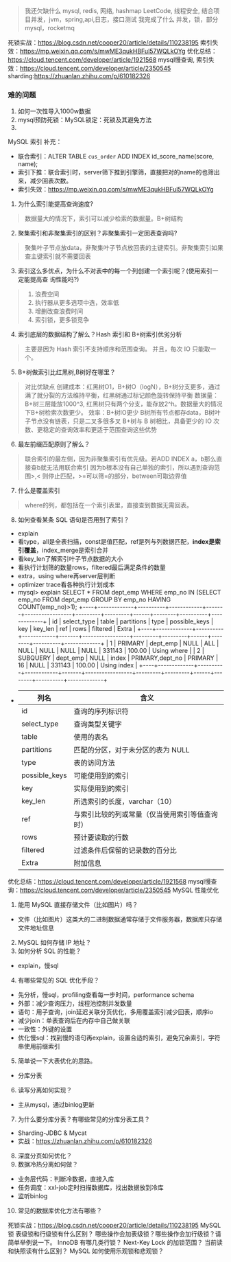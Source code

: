 > 我还欠缺什么
> mysql, redis, 网络, hashmap
> LeetCode, 线程安全, 结合项目并发，jvm，spring,api,日志，接口测试
> 我完成了什么
> 并发，锁，部分mysql，rocketmq

死锁实战：https://blog.csdn.net/cooper20/article/details/110238195
索引失效：https://mp.weixin.qq.com/s/mwME3qukHBFul57WQLkOYg
优化总结：https://cloud.tencent.com/developer/article/1921568
mysql慢查询, 索引失效：https://cloud.tencent.com/developer/article/2350545
sharding:https://zhuanlan.zhihu.com/p/610182326


### 难的问题
1. 如何一次性导入1000w数据
2. mysql预防死锁：MySQL锁定：死锁及其避免方法
3. 

MySQL 索引
补充：
- 联合索引：ALTER TABLE `cus_order` ADD INDEX id_score_name(score, name);
- 索引下推：联合索引时，server筛下推到引擎筛，直接把对的name的也筛出来，减少回表次数。
- 索引失效：https://mp.weixin.qq.com/s/mwME3qukHBFul57WQLkOYg
1. 为什么索引能提⾼查询速度?
> 数据量大的情况下，索引可以减少检索的数据量。B+树结构
2. 聚集索引和⾮聚集索引的区别？⾮聚集索引⼀定回表查询吗?
> 聚集叶子节点放data，非聚集叶子节点放回表的主键索引。非聚集索引如果查主键索引就不需要回表
3. 索引这么多优点，为什么不对表中的每⼀个列创建⼀个索引呢？(使⽤索引⼀定能提⾼查
   询性能吗?)
> 1. 浪费空间
> 2. 执行器从更多选项中选，效率低
> 3. 增删改查浪费时间
> 4. 索引锁，更多锁竞争
4. 索引底层的数据结构了解么？Hash 索引和 B+树索引优劣分析
> 主要是因为 Hash 索引不支持顺序和范围查询。 并且，每次 IO 只能取一个。

5. B+树做索引⽐红⿊树,B树好在哪⾥？
> 对比优缺点
> 创建成本：红黑树O1，B+树O（logN），B+树分支更多，通过满了就分裂的方法维持平衡，红黑树通过标记颜色旋转保持平衡
> 数据量：B+树三层能放1000^3, 红黑树只有两个分支，能存放2^h。数据量大的情况下B+树检索次数更少。
> 效率：B+树IO更少
> B树所有节点都存data，B树叶子节点没有链表，只是二叉多很多叉
> B+树与 B 树相比，具备更少的 IO 次数、更稳定的查询效率和更适于范围查询这些优势
6. 最左前缀匹配原则了解么？
> 联合索引的最左侧，因为非聚集索引有优先级。若ADD INDEX a，b那么直接查b就无法用联合索引
> 因为b根本没有自己单独的索引，所以遇到查询范围>,< 则停止匹配，>=可以筛=的部分，between可取边界值
7. 什么是覆盖索引
> where的列，都包括在一个索引表里，直接查到数据无需回表。
8. 如何查看某条 SQL 语句是否⽤到了索引？
- explain
- 看type，all是全表扫描，const是值匹配，ref是列与列数据匹配，**index是索引覆盖**，index_merge是索引合并
- 看key_len了解索引叶子节点数据的大小
- 看执行计划筛的数量rows，filtered最后满足条件的数量
- extra，using where再server层判断
- optimizer trace看各种执行计划成本
- mysql> explain SELECT * FROM dept_emp WHERE emp_no IN (SELECT emp_no FROM dept_emp GROUP BY emp_no HAVING COUNT(emp_no)>1);
  +----+-------------+----------+------------+-------+-----------------+---------+---------+------+--------+----------+-------------+
  | id | select_type | table    | partitions | type  | possible_keys   | key     | key_len | ref  | rows   | filtered | Extra       |
  +----+-------------+----------+------------+-------+-----------------+---------+---------+------+--------+----------+-------------+
  |  1 | PRIMARY     | dept_emp | NULL       | ALL   | NULL            | NULL    | NULL    | NULL | 331143 |   100.00 | Using where |
  |  2 | SUBQUERY    | dept_emp | NULL       | index | PRIMARY,dept_no | PRIMARY | 16      | NULL | 331143 |   100.00 | Using index |
  +----+-------------+----------+------------+-------+-----------------+---------+---------+------+--------+----------+-------------+
- | 列名            | 含义                      |
  |---------------|-------------------------|
  | id            | 查询的序列标识符                |
  | select_type   | 查询类型关键字                 |
  | table         | 使用的表名                   |
  | partitions    | 匹配的分区，对于未分区的表为 NULL     |
  | type          | 表的访问方法                  |
  | possible_keys | 可能使用到的索引                |
  | key           | 实际使用到的索引                |
  | key_len       | 所选索引的长度，varchar（10）     |
  | ref           | 与索引比较的列或常量（仅当使用索引等值查询时） |
  | rows          | 预计要读取的行数                |
  | filtered      | 过滤条件后保留的记录数的百分比         |
  | Extra         | 附加信息                    |


优化总结：https://cloud.tencent.com/developer/article/1921568
mysql慢查询：https://cloud.tencent.com/developer/article/2350545
MySQL 性能优化
1. 能⽤ MySQL 直接存储⽂件（⽐如图⽚）吗？
- 文件（比如图片）这类大的二进制数据通常存储于文件服务器，数据库只存储文件地址信息
2. MySQL 如何存储 IP 地址？
3. 如何分析 SQL 的性能？
- explain，慢sql
4. 有哪些常⻅的 SQL 优化⼿段？
- 先分析，慢sql，profiling查看每一步时间，performance schema
- 外部：减少查询压力，线程池控制并发数量
- 语句：用子查询，join延迟关联分页优化，多用覆盖索引减少回表，顺序io
- 减少join：单表查询后在内存中自己做关联
- 一致性：外键的设置
- 优化慢sql：找到慢的语句再explain，设置合适的索引，避免冗余索引，字符串使用前缀索引
5. 简单说⼀下⼤表优化的思路。
- 分库分表
6. 读写分离如何实现？
- 主从mysql，通过binlog更新
7. 为什么要分库分表？有哪些常⻅的分库分表⼯具？
- Sharding-JDBC & Mycat
- 实战：https://zhuanlan.zhihu.com/p/610182326
8. 深度分⻚如何优化？
9. 数据冷热分离如何做？
- 业务层代码：判断冷数据，直接入库
- 任务调度：xxl-job定时扫描数据库，找出数据放到冷库
- 监听binlog
10. 常⻅的数据库优化⽅法有哪些？

死锁实战：https://blog.csdn.net/cooper20/article/details/110238195
   MySQL 锁
   表级锁和⾏级锁有什么区别？
   哪些操作会加表级锁？哪些操作会加⾏级锁？请简单举例说⼀下。
   InnoDB 有哪⼏类⾏锁？
   Next-Key Lock 的加锁范围？
   当前读和快照读有什么区别？
   MySQL 如何使⽤乐观锁和悲观锁？



